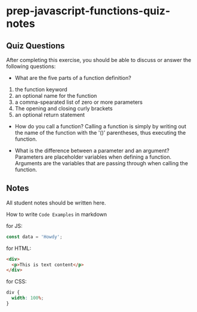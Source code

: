 # prep-javascript-functions-quiz-notes

## Quiz Questions

After completing this exercise, you should be able to discuss or answer the following questions:

- What are the five parts of a function definition?

1. the function keyword
2. an optional name for the function
3. a comma-spearated list of zero or more parameters
4. The opening and closing curly brackets
5. an optional return statement

- How do you call a function?
  Calling a function is simply by writing out the name of the function with the '()' parentheses, thus executing the function.

- What is the difference between a parameter and an argument?
  Parameters are placeholder variables when defining a function. Arguments are the variables that are passing through when calling the function.

## Notes

All student notes should be written here.

How to write `Code Examples` in markdown

for JS:

```javascript
const data = 'Howdy';
```

for HTML:

```html
<div>
  <p>This is text content</p>
</div>
```

for CSS:

```css
div {
  width: 100%;
}
```
